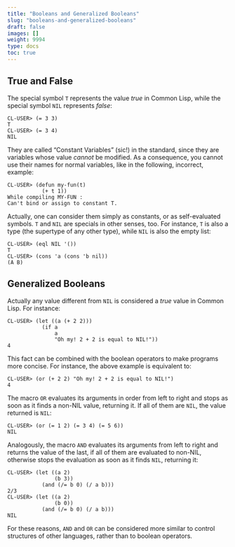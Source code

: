 ```yaml
---
title: "Booleans and Generalized Booleans"
slug: "booleans-and-generalized-booleans"
draft: false
images: []
weight: 9994
type: docs
toc: true
---
```


## True and False
The special symbol `T` represents the value *true* in Common Lisp, while the special symbol `NIL` represents *false*:

    CL-USER> (= 3 3)
    T
    CL-USER> (= 3 4)
    NIL

They are called “Constant Variables” (sic!) in the standard, since they are variables whose value *cannot* be modified. As a consequence, you cannot use their names for normal variables, like in the following, incorrect, example:

    CL-USER> (defun my-fun(t)
               (+ t 1))
    While compiling MY-FUN :
    Can't bind or assign to constant T.

Actually, one can consider them simply as constants, or as self-evaluated symbols. `T` and `NIL` are specials in other senses, too. For instance, `T` is also a type (the supertype of any other type), while `NIL` is also the empty list:

    CL-USER> (eql NIL '())
    T
    CL-USER> (cons 'a (cons 'b nil))
    (A B)



## Generalized Booleans
Actually any value different from `NIL` is considered a *true* value in Common Lisp. For instance:

    CL-USER> (let ((a (+ 2 2)))
               (if a
                   a
                   "Oh my! 2 + 2 is equal to NIL!"))
    4

This fact can be combined with the boolean operators to make programs more concise. For instance, the above example is equivalent to:

    CL-USER> (or (+ 2 2) "Oh my! 2 + 2 is equal to NIL!")
    4

The macro `OR` evaluates its arguments in order from left to right and stops as soon as it finds a non-NIL value, returning it. If all of them are `NIL`, the value returned is `NIL`:

    CL-USER> (or (= 1 2) (= 3 4) (= 5 6))
    NIL

Analogously, the macro `AND` evaluates its arguments from left to right and returns the value of the last, if all of them are evaluated to non-NIL, otherwise stops the evaluation as soon as it finds `NIL`, returning it:

    CL-USER> (let ((a 2)
                   (b 3))
               (and (/= b 0) (/ a b)))
    2/3
    CL-USER> (let ((a 2)
                   (b 0))
               (and (/= b 0) (/ a b)))
    NIL

For these reasons, `AND` and `OR` can be considered more similar to control structures of other languages, rather than to boolean operators.



